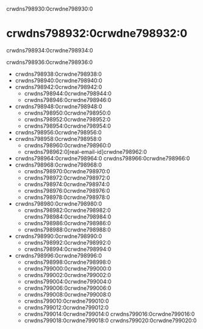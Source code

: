 crwdns798930:0crwdne798930:0
# crwdns798932:0crwdne798932:0

crwdns798934:0crwdne798934:0

crwdns798936:0crwdne798936:0

- crwdns798938:0crwdne798938:0
- crwdns798940:0crwdne798940:0
- crwdns798942:0crwdne798942:0
    - crwdns798944:0crwdne798944:0
    - crwdns798946:0crwdne798946:0
- crwdns798948:0crwdne798948:0
    - crwdns798950:0crwdne798950:0
    - crwdns798952:0crwdne798952:0
    - crwdns798954:0crwdne798954:0
- crwdns798956:0crwdne798956:0
- crwdns798958:0crwdne798958:0
    - crwdns798960:0crwdne798960:0
    - crwdns798962:0[real-email-id]crwdne798962:0
- crwdns798964:0crwdne798964:0 crwdns798966:0crwdne798966:0
- crwdns798968:0crwdne798968:0
    - crwdns798970:0crwdne798970:0
    - crwdns798972:0crwdne798972:0
    - crwdns798974:0crwdne798974:0
    - crwdns798976:0crwdne798976:0
    - crwdns798978:0crwdne798978:0
- crwdns798980:0crwdne798980:0
    - crwdns798982:0crwdne798982:0 crwdns798984:0crwdne798984:0
    - crwdns798986:0crwdne798986:0
    - crwdns798988:0crwdne798988:0
- crwdns798990:0crwdne798990:0
    - crwdns798992:0crwdne798992:0
    - crwdns798994:0crwdne798994:0
- crwdns798996:0crwdne798996:0
    - crwdns798998:0crwdne798998:0
    - crwdns799000:0crwdne799000:0
    - crwdns799002:0crwdne799002:0
    - crwdns799004:0crwdne799004:0
    - crwdns799006:0crwdne799006:0
    - crwdns799008:0crwdne799008:0
    - crwdns799010:0crwdne799010:0
    - crwdns799012:0crwdne799012:0
    - crwdns799014:0crwdne799014:0 crwdns799016:0crwdne799016:0
    - crwdns799018:0crwdne799018:0 crwdns799020:0crwdne799020:0
